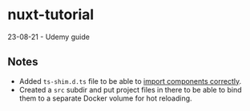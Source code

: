 # nuxt-tutorial
23-08-21 - Udemy guide 

## Notes
- Added `ts-shim.d.ts` file to be able to [import components correctly](https://github.com/nuxt/typescript/issues/153).
- Created a `src` subdir and put project files in there to be able to bind them to a separate Docker volume for hot reloading.
